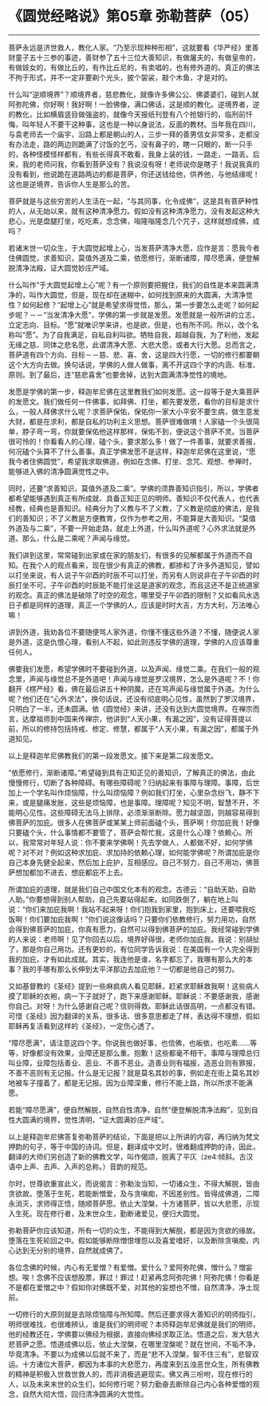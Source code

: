 # 《圆觉经略说》第05章 弥勒菩萨（05）

------

菩萨永远是济世救人，教化人家。“乃至示现种种形相”，这就要看《华严经》里善财童子五十三参的事迹，善财参了五十三位大善知识，有做屠夫的，有做皇帝的，有做妓女的，有做比丘的，有作比丘尼的，有卖唱的，也有修外道的。真正的佛法不拘于形式，并不一定非要剃个光头，披个袈裟，敲个木鱼，才是对的。

什么叫“逆顺境界”？顺境界者，慈悲教化，就像许多佛公公、佛婆婆们，碰到人就阿弥陀佛，你好啊！我好啊！一脸佛像，满口佛话，这是顺的教化。逆境界者，逆的教化，比如横眉竖目做强盗的，就像今天报纸刊登有八个抢银行的，临刑前忏悔，叫年轻人不要干这种事，这也是一种以身说法，反面的教材。当年我在四川，与袁老师去一个庙宇，沿路上都是朝山的人，三步一拜的善男信女非常多，走都没有办法走，路的两边则跪满了讨饭的乞丐，没有鼻子的，瞎一只眼的，断一只手的，各种怪模怪样都有，有些长得真不敢看，我身上装的钱，一路走，一路丢。后来，我的老师问我，你看到菩萨没有？我说没有呀！老师说你是瞎子！我说我真的没有看到，他说跪在道路两边的都是菩萨，你还送钱给他，供养他，与他结缘呢！这也是逆境界，告诉你人生是那么的苦。

菩萨就是与这些穷苦的人生活在一起，“与其同事，化令成佛”，这是具有菩萨种性的人，从无始以来，就有这种清净愿力。假如没有这种清净愿力，没有发起这种大悲心，光是盘腿打坐，吃吃素，念念佛，嗡隆嗡隆念几个咒子，这样就想成佛，成吗？

若诸末世一切众生，于大圆觉起增上心，当发菩萨清净大愿，应作是言：愿我今者住佛圆觉，求善知识，莫值外道及二乘，依愿修行，渐断诸障，障尽愿满，便登解脱清净法殿，证大圆觉妙庄严域。

什么叫作“于大圆觉起增上心”呢？有一个原则要把握住，我们的自性是本来圆满清净的，叫作大圆觉，但是，现在却在迷糊中，如何找到原来的大圆满，大清净觉性？如何起修？“起增上心”就是希望求得觉悟，那么，第一步要怎么走呢？如何起步呢？－－“当发清净大愿”，学佛的第一步就是发愿。发愿就是一般所讲的立志，立定志向、目标。“愿”就唯识学来讲，也是欲，但是，也有所不同。所以，改个名称叫“愿”。为了自我满足，自私自利叫欲。牺牲自我，超越自我，为了利他，发起无缘之慈、同体之悲名愿，此谓清净大愿、大悲大愿，或者大行大愿。总而言之，菩萨道有四个方向、目标－－慈、悲、喜、舍，这是四大行愿，一切的修行都要朝这个大方向去做。换句话说，学佛的人做人做事，离不开这四个字的内涵、标准、原则。到了最后，连“慈悲喜舍”也要舍掉，达到大圆满清净觉性的境地。

发愿是学佛的第一步，释迦牟尼佛在这里教我们如何发愿。这一段等于是大乘菩萨的发愿文。我们做任何一件佛事，如拜佛、打坐，都先要发愿，看你的目标是求什么，一般人拜佛求什么呢？求菩萨保佑，保佑你一家大小平安不要生病，做生意发大财，都是在求利，都是自私的功利主义思想。菩萨很难做唷！人家磕一个头很简单，脖子弯一弯，你就要保佑他这样那样，保佑不到，便说这个菩萨不灵。当菩萨很可怜的！你看看人的心理，磕个头，要求那么多！做了一件善事，就要求善报，何况磕个头算不了什么善事。真正学佛发愿不是这样，释迦牟尼佛在这里说，“愿我今者住佛圆觉”，希望我求取佛道，例如在念佛、打坐、念咒、观想、参禅时，能够进入佛的清净圆满觉性之中。

同时，还要“求善知识，莫值外道及二乘”。学佛的须靠善知识指引，所以，学佛者都希望能够遇到真正有所成就、具备正知正见的明师。善知识不仅代表人，也代表经教，经典也是善知识。经典分为了义教与不了义教，了义教是彻底的佛法，是我们的善知识；不了义教是方便教育，仅作为参考之用，不能算是大善知识。“莫值外道及与二乘”，不要一开始走路，就走上外道，什么叫外道呢？心外求法就是外道。那么，什么是二乘呢？声闻与缘觉。

我们讲到这里，常常碰到出家或在家的朋友们，有很多的见解都属于外道而不自知。在我个人的观点看来，现在很少有真正的佛教，都掺和了许多外道知见，譬如以打坐来说，有人说子午卯酉的时辰不可以打坐，而另有人则说非在子午卯酉的时辰打坐不可。子午卯酉的时辰能不能打坐这是道家的观念，而且这还不是正统道家的观念。真正的佛法是破除了时空的观念，哪里受子午卯酉的限制？又如看风水选日子都是同样的道理，真正一个学佛的人，应该是时时大吉，方方大利，万法唯心嘛！

讲到外道，我劝各位不要随便骂人家外道，你懂不懂这些外道？不懂，随便说人家是外道，这是仇恨心理，看别人不起，如此则违反学佛的道理，学佛的人应该尊重任何人。

佛要我们发愿，希望学佛时不要碰到外道，以及声闻、缘觉二乘。在我们一般的观念里，声闻与缘觉总不是外道吧！声闻与缘觉是罗汉境界，怎么是外道呢？不！你翻开《楞严经》看，佛在最后讲五十种阴魔，还在骂声闻与缘觉属于外道。为什么呢？他们还在“心外求法”，换句话说，还没有彻底明心见性，虽然到了罗汉境界，只明白了一半，还未圆满。依《圆觉经》来讲，还没有达到大圆觉境界。在禅宗而言，达摩祖师到中国来传禅宗，他讲到“人天小果，有漏之因”，没有证得菩提以前，所以的修持包括持戒、修定、修慧，都属于“人天小果，有漏之因”，都属于外道知见。

以上是释迦牟尼佛教我们的第一段发愿文。接下来是第二段发愿文。

“依愿修行，渐断诸障。”希望碰到具有正知正见的善知识，了解真正的佛法，由此慢慢修行，切断了各种障碍。有哪些障碍呢？归纳起来有事障与理障。事障，后世加上一个学名叫作烦恼障，什么叫烦恼障？例如我们打坐，心里杂念纷飞，静不下来，或是腿痛发胀，这些是烦恼障，也是事障。理障呢？知见不明，智慧不开，不能明心见性。这些障碍无法马上排除，必须渐渐断除。愿力越坚固，则越容易得到佛菩萨的加庇。很多人在佛菩萨或某某上师前面磕个头，菩萨啊！你加庇我！好像只要磕个头，什么事情都不要管了，菩萨会帮忙我，这是什么心理？依赖心。所以，我常常对年轻人说：你不要来学佛啊！先去学做人，人都做不好，如何学佛呢？对不对？例如这种求加庇、求加持的依赖心理，如何能学佛呢？所谓加庇是你自己本身先健全起来，然后加上庇护，互相感应。自己不努力，自己不用功，佛菩萨想加都加不进去，想庇都庇不上去。

所谓加庇的道理，就是我们自己中国文化本有的观念。古德云：“自助天助，自助人助。”你要想得到别人帮助，自己先要站得起来。如同跌倒了，躺在地上叫说：“你们来加庇我啊！我站不起来呀！你们抱我到家里，抱到床上，还要喂我吃饭啊！你们要加庇我啊！”你们说这像话吗？只要你们依教修行，努力用功，自然会得到佛菩萨的加庇，你真有愿力，自然可以得到佛菩萨的加庇。我经常碰到学佛的人来说：老师啊！见了你回去以后，境界好得很，老师你加庇我。我说：别胡扯了，那是你自己用功。还有更妙的，有位同学告诉我说：在美国有一个人完全得到我的加庇，才有如此成就。其实，我连他是谁，名字都忘了，我哪有那么大的本事？我的手哪有那么长伸到太平洋那边去加庇他？一切都是他自己的努力。

又如基督教的《圣经》提到一些麻疯病人看见耶稣，赶紧求耶稣救我啊！这些病人摸了耶稣的衣袍，病一下子就好了，跑下来感谢耶稣。耶稣说：不要感谢我，感谢你自己。对呀！为什么感谢自己呢？信则得救。耶稣此话很高明，一点都没有错。可惜《圣经》因为翻译的关系，很多话、很多意思都走了样，表达得不理想，假如耶稣再复活看到这样的《圣经》，一定伤心透了。

“障尽愿满”，请注意这四个字。你说我也做好事，也信佛，也皈依，也吃素......等等，好像都没有效果，业障还是那么重。抱歉！这些都毫不相干。事障与理障总归叫业障，业障包括善业、恶业、不善不恶业。造善业则有福报，造恶业则有罪报，不善不恶则有无记报。什么是无记报？就是莫名其妙的事，例如走在街上莫名其妙地被车子撞着了，都是无记报。因为业障深重，修行不能上路，所以所求不能满愿。

若能“障尽愿满”，便自然解脱，自然自性清净，自然“便登解脱清净法殿”，见到自性大圆满的境界，觉性清明，“证大圆满妙庄严域”。

以上是释迦牟尼佛答复弥勒菩萨的结论，下面是把以上所讲的内容，再归纳为梵文押韵的句子，等于中国的诗词。但是，翻译成中文时，很难翻成押韵的诗，因此，翻译的大师们另创造了新的佛教文学，叫作偈颂，脱离了平仄（ze4:倾斜。古汉语中上声、去声、入声的总称。）音韵的规范。

尔时，世尊欲重宣此义，而说偈言：弥勒汝当知，一切诸众生，不得大解脱，皆由贪欲故。堕落于生死，若能断憎爱，及与贪嗔痴，不因差别性。皆得成佛道，二障永消灭，求师得正悟，随顺菩萨愿。依止大涅槃，十方诸菩萨，皆以大悲愿，示现入生死。现在修行者，及末世众生，勤断诸爱见，便归大圆觉。

弥勒菩萨你应该知道，所有一切的众生，不能得到大解脱，都是因为贪欲的缘故。堕落在生死轮回之中。假如能够断除憎恨埋怨以及喜爱嗜好，以及断除贪嗔痴，内心达到无分别的境界，自然就成佛了。

各位念佛的时候，内心有无爱憎？有爱憎。爱什么？爱阿弥陀佛，憎什么？憎妄想。唉！念佛不应该想股票，罪过！罪过！赶紧再念阿弥陀佛！阿弥陀佛！你看是不是都在爱憎之中？假如你对佛既不爱，对其他的妄想也不憎，自然清净，净土现前。

一切修行的大原则就是去除烦恼障与所知障。然后还要求得大善知识的明师指引，明师很难找，也很难辨认，谁是我们的明师呢？本师释迦牟尼佛就是我们的明师，他的经教还在，学佛要以佛经为根据，直接向佛经求取正法。悟道之后，发大慈大悲菩萨之愿。悟道成佛以后，依止大涅槃，在哪里涅槃呢？就在世间，不垢不净，毕竟清净。不要以为成佛以后就不来了，而是“悲不入涅槃，智不住三有”，悲智双运。十方诸位大菩萨，都因为本事的大悲愿力，再度来到五浊恶世众生，所有佛教的精神是积极入世救世救人的，而非消极逃避现实。佛又再三吩咐，现在修行的人，以及未来末世的众生们，如何修行呢？努力勤奋去断除自己内心各种爱憎的观念，自然大彻大悟，回归清净圆满的大觉性。

